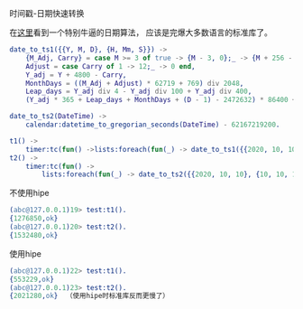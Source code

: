 时间戳-日期快速转换

在[这里](~~http://howardhinnant.github.io/date_algorithms.html#civil_from_days~~)看到一个特别牛逼的日期算法，
应该是完爆大多数语言的标准库了。
```erlang
date_to_ts1({{Y, M, D}, {H, Mm, S}}) ->
    {M_Adj, Carry} = case M >= 3 of true -> {M - 3, 0};_ -> {M + 256 - 3, 1} end,
    Adjust = case Carry of 1 -> 12;_ -> 0 end,
    Y_adj = Y + 4800 - Carry,
    MonthDays = ((M_Adj + Adjust) * 62719 + 769) div 2048,
    Leap_days = Y_adj div 4 - Y_adj div 100 + Y_adj div 400,
    (Y_adj * 365 + Leap_days + MonthDays + (D - 1) - 2472632) * 86400 + (3600 * H + Mm * 60 + S).

date_to_ts2(DateTime) ->
    calendar:datetime_to_gregorian_seconds(DateTime) - 62167219200.

t1() ->
    timer:tc(fun() ->lists:foreach(fun(_) -> date_to_ts1({{2020, 10, 10}, {10, 10, 10}}) end, lists:seq(1, 5000000)) end).
t2() ->
    timer:tc(fun() ->
        lists:foreach(fun(_) -> date_to_ts2({{2020, 10, 10}, {10, 10, 10}}) end, lists:seq(1, 5000000)) end).
```
不使用hipe
```erlang
(abc@127.0.0.1)19> test:t1().
{1276850,ok}
(abc@127.0.0.1)20> test:t2().
{1532480,ok}
```
使用hipe
```erlang
(abc@127.0.0.1)22> test:t1().   
{553229,ok} 
(abc@127.0.0.1)23> test:t2().
{2021280,ok}  （使用hipe时标准库反而更慢了）
```

